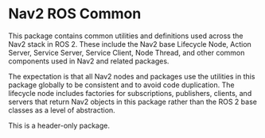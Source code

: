 # Nav2 ROS Common

This package contains common utilities and definitions used across the Nav2 stack in ROS 2.
These include the Nav2 base Lifecycle Node, Action Server, Service Server, Service Client, Node Thread, and other common components used in Nav2 and related packages.

The expectation is that all Nav2 nodes and packages use the utilities in this package globally to be consistent and to avoid code duplication.
The lifecycle node includes factories for subscriptions, publishers, clients, and servers that return Nav2 objects in this package rather than the ROS 2 base classes as a level of abstraction.

This is a header-only package.
